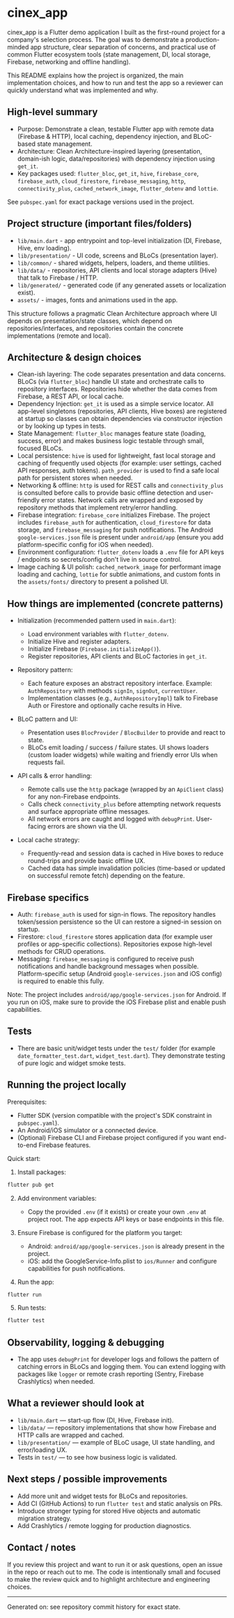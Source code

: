 # cinex_app

cinex_app is a Flutter demo application I built as the first-round project for a company's selection process. The goal was to demonstrate a production-minded app structure, clear separation of concerns, and practical use of common Flutter ecosystem tools (state management, DI, local storage, Firebase, networking and offline handling).

This README explains how the project is organized, the main implementation choices, and how to run and test the app so a reviewer can quickly understand what was implemented and why.

## High-level summary

- Purpose: Demonstrate a clean, testable Flutter app with remote data (Firebase & HTTP), local caching, dependency injection, and BLoC-based state management.
- Architecture: Clean Architecture-inspired layering (presentation, domain-ish logic, data/repositories) with dependency injection using `get_it`.
- Key packages used: `flutter_bloc`, `get_it`, `hive`, `firebase_core`, `firebase_auth`, `cloud_firestore`, `firebase_messaging`, `http`, `connectivity_plus`, `cached_network_image`, `flutter_dotenv` and `lottie`.

See `pubspec.yaml` for exact package versions used in the project.

## Project structure (important files/folders)

- `lib/main.dart` - app entrypoint and top-level initialization (DI, Firebase, Hive, env loading).
- `lib/presentation/` - UI code, screens and BLoCs (presentation layer).
- `lib/common/` - shared widgets, helpers, loaders, and theme utilities.
- `lib/data/` - repositories, API clients and local storage adapters (Hive) that talk to Firebase / HTTP.
- `lib/generated/` - generated code (if any generated assets or localization exist).
- `assets/` - images, fonts and animations used in the app.

This structure follows a pragmatic Clean Architecture approach where UI depends on presentation/state classes, which depend on repositories/interfaces, and repositories contain the concrete implementations (remote and local).

## Architecture & design choices

- Clean-ish layering: The code separates presentation and data concerns. BLoCs (via `flutter_bloc`) handle UI state and orchestrate calls to repository interfaces. Repositories hide whether the data comes from Firebase, a REST API, or local cache.
- Dependency Injection: `get_it` is used as a simple service locator. All app-level singletons (repositories, API clients, Hive boxes) are registered at startup so classes can obtain dependencies via constructor injection or by looking up types in tests.
- State Management: `flutter_bloc` manages feature state (loading, success, error) and makes business logic testable through small, focused BLoCs.
- Local persistence: `hive` is used for lightweight, fast local storage and caching of frequently used objects (for example: user settings, cached API responses, auth tokens). `path_provider` is used to find a safe local path for persistent stores when needed.
- Networking & offline: `http` is used for REST calls and `connectivity_plus` is consulted before calls to provide basic offline detection and user-friendly error states. Network calls are wrapped and exposed by repository methods that implement retry/error handling.
- Firebase integration: `firebase_core` initializes Firebase. The project includes `firebase_auth` for authentication, `cloud_firestore` for data storage, and `firebase_messaging` for push notifications. The Android `google-services.json` file is present under `android/app` (ensure you add platform-specific config for iOS when needed).
- Environment configuration: `flutter_dotenv` loads a `.env` file for API keys / endpoints so secrets/config don't live in source control.
- Image caching & UI polish: `cached_network_image` for performant image loading and caching, `lottie` for subtle animations, and custom fonts in the `assets/fonts/` directory to present a polished UI.

## How things are implemented (concrete patterns)

- Initialization (recommended pattern used in `main.dart`):
	- Load environment variables with `flutter_dotenv`.
	- Initialize Hive and register adapters.
	- Initialize Firebase (`Firebase.initializeApp()`).
	- Register repositories, API clients and BLoC factories in `get_it`.

- Repository pattern:
	- Each feature exposes an abstract repository interface. Example: `AuthRepository` with methods `signIn`, `signOut`, `currentUser`.
	- Implementation classes (e.g., `AuthRepositoryImpl`) talk to Firebase Auth or Firestore and optionally cache results in Hive.

- BLoC pattern and UI:
	- Presentation uses `BlocProvider` / `BlocBuilder` to provide and react to state.
	- BLoCs emit loading / success / failure states. UI shows loaders (custom loader widgets) while waiting and friendly error UIs when requests fail.

- API calls & error handling:
	- Remote calls use the `http` package (wrapped by an `ApiClient` class) for any non-Firebase endpoints.
	- Calls check `connectivity_plus` before attempting network requests and surface appropriate offline messages.
	- All network errors are caught and logged with `debugPrint`. User-facing errors are shown via the UI.

- Local cache strategy:
	- Frequently-read and session data is cached in Hive boxes to reduce round-trips and provide basic offline UX.
	- Cached data has simple invalidation policies (time-based or updated on successful remote fetch) depending on the feature.

## Firebase specifics

- Auth: `firebase_auth` is used for sign-in flows. The repository handles token/session persistence so the UI can restore a signed-in session on startup.
- Firestore: `cloud_firestore` stores application data (for example user profiles or app-specific collections). Repositories expose high-level methods for CRUD operations.
- Messaging: `firebase_messaging` is configured to receive push notifications and handle background messages when possible. Platform-specific setup (Android `google-services.json` and iOS config) is required to enable this fully.

Note: The project includes `android/app/google-services.json` for Android. If you run on iOS, make sure to provide the iOS Firebase plist and enable push capabilities.

## Tests

- There are basic unit/widget tests under the `test/` folder (for example `date_formatter_test.dart`, `widget_test.dart`). They demonstrate testing of pure logic and widget smoke tests.

## Running the project locally

Prerequisites:
- Flutter SDK (version compatible with the project's SDK constraint in `pubspec.yaml`).
- An Android/iOS simulator or a connected device.
- (Optional) Firebase CLI and Firebase project configured if you want end-to-end Firebase features.

Quick start:

1. Install packages:

```powershell
flutter pub get
```

2. Add environment variables:
	- Copy the provided `.env` (if it exists) or create your own `.env` at project root. The app expects API keys or base endpoints in this file.

3. Ensure Firebase is configured for the platform you target:
	- Android: `android/app/google-services.json` is already present in the project.
	- iOS: add the GoogleService-Info.plist to `ios/Runner` and configure capabilities for push notifications.

4. Run the app:

```powershell
flutter run
```

5. Run tests:

```powershell
flutter test
```

## Observability, logging & debugging

- The app uses `debugPrint` for developer logs and follows the pattern of catching errors in BLoCs and logging them. You can extend logging with packages like `logger` or remote crash reporting (Sentry, Firebase Crashlytics) when needed.

## What a reviewer should look at

- `lib/main.dart` — start-up flow (DI, Hive, Firebase init).
- `lib/data/` — repository implementations that show how Firebase and HTTP calls are wrapped and cached.
- `lib/presentation/` — example of BLoC usage, UI state handling, and error/loading UX.
- Tests in `test/` — to see how business logic is validated.

## Next steps / possible improvements

- Add more unit and widget tests for BLoCs and repositories.
- Add CI (GitHub Actions) to run `flutter test` and static analysis on PRs.
- Introduce stronger typing for stored Hive objects and automatic migration strategy.
- Add Crashlytics / remote logging for production diagnostics.

## Contact / notes

If you review this project and want to run it or ask questions, open an issue in the repo or reach out to me. The code is intentionally small and focused to make the review quick and to highlight architecture and engineering choices.

---

Generated on: see repository commit history for exact state.
